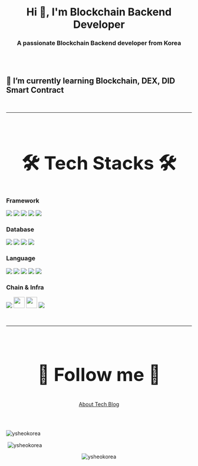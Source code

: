 
<h1 align="center">Hi 👋, I'm Blockchain Backend Developer</h1>
<h3 align="center">A passionate Blockchain Backend developer from Korea</h3>

<br/><br/>
## 🌱 I’m currently learning **Blockchain, DEX, DID Smart Contract**
<br/>
<hr />
<br/>
<h2 align="center" style="font-size:50px;">🛠️ Tech Stacks 🛠️</h2>

### **Framework**
![](https://img.shields.io/badge/Node.js-339933.svg?style=for-the-badge&logo=nodedotjs&logoColor=white)
![](https://img.shields.io/badge/Express-000000.svg?style=for-the-badge&logo=Express&logoColor=white)
![](https://img.shields.io/badge/Django-092E20.svg?style=for-the-badge&logo=Django&logoColor=white)
![](https://img.shields.io/badge/Spring%20Boot-6DB33F.svg?style=for-the-badge&logo=Spring-Boot&logoColor=white)
![](https://img.shields.io/badge/React-61DAFB.svg?style=for-the-badge&logo=React&logoColor=black)
<br/>
### Database

![](https://img.shields.io/badge/MongoDB-47A248.svg?style=for-the-badge&logo=MongoDB&logoColor=white)
![](https://img.shields.io/badge/MySQL-4479A1.svg?style=for-the-badge&logo=MySQL&logoColor=white)
![](https://img.shields.io/badge/PostgreSQL-4169E1.svg?style=for-the-badge&logo=PostgreSQL&logoColor=white)
![](https://img.shields.io/badge/Sequelize-52B0E7.svg?style=for-the-badge&logo=Sequelize&logoColor=white)
<br/>
### **Language**

![](https://img.shields.io/badge/Spring%20Boot-6DB33F.svg?style=for-the-badge&logo=Spring-Boot&logoColor=white)
![](https://img.shields.io/badge/Python-3776AB.svg?style=for-the-badge&logo=Python&logoColor=white)
![](https://img.shields.io/badge/Markdown-000000.svg?style=for-the-badge&logo=Markdown&logoColor=white)
![](https://img.shields.io/badge/Java-007396?style=for-the-badge&logo=Java&logoColor=white)
![](https://img.shields.io/badge/Solidity-363636.svg?style=for-the-badge&logo=Solidity&logoColor=white)
<br/>
### Chain & Infra

![](https://img.shields.io/badge/Ethereum-3C3C3D.svg?style=for-the-badge&logo=Ethereum&logoColor=white)
<img style="height:30px;" src="https://img1.daumcdn.net/thumb/R1280x0/?scode=mtistory2&fname=https%3A%2F%2Fblog.kakaocdn.net%2Fdn%2FcRl7j5%2FbtrNcn1AAJb%2FZHOZerw1nS44dZsX1eNAjk%2Fimg.png" alt="" class="badgeImage">
<img style="height:30px;" src="https://img1.daumcdn.net/thumb/R1280x0/?scode=mtistory2&fname=https%3A%2F%2Fblog.kakaocdn.net%2Fdn%2Fb3wwxT%2FbtrM9RWWWOx%2Fav9iYdrv7F8BTyLJCM7ybK%2Fimg.png" alt="" class="badgeImage">
![](https://img.shields.io/badge/Web3.js-F16822.svg?style=for-the-badge&logo=web3dotjs&logoColor=white)
  
<br/>
<hr />
<br/>
<h2 align="center" style="font-size:50px;">🚀️ Follow me 🚀️ </h2>  
  
<p align="center"><a href="https://about-tech.tistory.com">About Tech Blog</a></p>

<br/><br/>
<p><img align="center" src="https://github-readme-stats.vercel.app/api/top-langs?username=ysheokorea&show_icons=true&locale=en&layout=compact" alt="ysheokorea" /></p>

<p>&nbsp;<img align="center" src="https://github-readme-stats.vercel.app/api?username=ysheokorea&show_icons=true&locale=en" alt="ysheokorea" /></p>

<p align="center"> <img src="https://komarev.com/ghpvc/?username=ysheokorea&label=Profile%20views&color=0e75b6&style=flat" alt="ysheokorea" /> </p>


